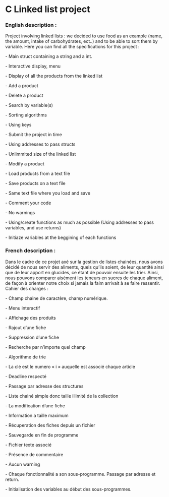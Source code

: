 # C Linked list project 

### English description :
<p>Project involving linked lists : we decided to use food as an example (name, the amount, intake of carbohydrates, ect..) and to be able to sort them by variable.
Here you can find all the specifications for this project :</p>

<p>  - Main struct containing a string and a int.</p>
<p>  - Interactive display, menu </p>
<p>  - Display of all the products from the linked list</p>
<p>  - Add a product </p>
<p>  - Delete a product</p>  
<p>  - Search by variable(s) </p>
<p>  - Sorting algorithms</p>
<p>  - Using keys</p>
<p>  - Submit the project in time</p>
<p>  - Using addresses to pass structs</p>
<p>  - Unlimmited size of the linked list</p>
<p>  - Modify a product</p>
<p>  - Load products from a text file</p>
<p>  - Save products on a text file</p>
<p>  - Same text file where you load and save</p>
<p>  - Comment your code</p>
<p>  - No warnings</p>
<p>  - Using/create functions as much as possible (Using addresses to pass variables, and use returns)</p>
<p>  - Initiaze variables at the beggining of each functions</p>

### French description :
<p>Dans le cadre de ce projet axé sur la gestion de listes chainées, nous avons décidé de nous servir des aliments, quels qu’ils soient, de leur quantité ainsi que de leur apport en glucides, ce étant de pouvoir ensuite les trier.
Ainsi, nous pouvons comparer aisément les teneurs en sucres de chaque aliment, de façon à orienter notre choix si jamais la faim arrivait à se faire ressentir. Cahier des charges : </p>

<p>  - Champ chaine de caractère, champ numérique.</p>
<p>  - Menu interactif </p>
<p>  - Affichage des produits</p>
<p>  - Rajout d’une fiche </p>
<p>  - Suppression d’une fiche</p>  
<p>  - Recherche par n’importe quel champ</p>
<p>  - Algorithme de trie</p>
<p>  - La clé est le numero « i » auquelle est associé chaque article</p>
<p>  - Deadline respecté </p>
<p>  - Passage par adresse des structures</p>
<p>  - Liste chainé simple donc taille illimité de la collection</p>
<p>  - La modification d’une fiche</p>
<p>  - Information a taille maximum</p>
<p>  - Récuperation des fiches depuis un fichier</p>
<p>  - Sauvegarde en fin de programme</p>
<p>  - Fichier texte associé</p>
<p>  - Présence de commentaire</p>
<p>  - Aucun warning </p>
<p>  - Chaque fonctionnalité a son sous-programme. Passage par adresse et return. </p>
<p>  - Initialisation des variables au début des sous-programmes.</p>
 
 
	 
   

